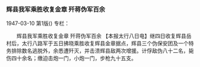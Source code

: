 ### 辉县我军乘胜收复金章  歼蒋伪军百余

1947-03-10
第1版()
专栏：

　　辉县我军乘胜收复金章
    歼蒋伪军百余
    【本报太行八日电】继四日收复辉县岳村后，太行八路军于五日拂晓乘胜收复辉县金章据点，辉县三个伪保安团及一个特务排除数名逃脱外，余悉遭歼灭，并击溃辉县敌两次增援。计俘敌伪八十二名，毙伤四十余名；缴迫击炮一门，小炮一门，步枪九十五支。
